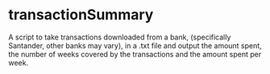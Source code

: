 # transactionSummary
A script to take transactions downloaded from a bank, (specifically Santander, other banks may vary),
in a .txt file and output the amount spent, the number of weeks covered by the transactions and
the amount spent per week.
